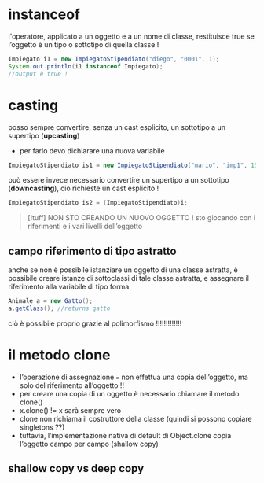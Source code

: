 # instanceof
l'operatore, applicato a un oggetto e a un nome di classe, restituisce true se l’oggetto è un tipo o sottotipo di quella classe !
```java
Impiegato i1 = new ImpiegatoStipendiato("diego", "0001", 1);
System.out.println(i1 instanceof Impiegato);
//output è true !
```

# casting 
posso sempre convertire, senza un cast esplicito, un sottotipo a un supertipo (**upcasting**)
- per farlo devo dichiarare una nuova variabile
```java
ImpiegatoStipendiato is1 = new ImpiegatoStipendiato("mario", "imp1", 1500);
```
può essere invece necessario convertire un supertipo a un sottotipo (**downcasting**), ciò richieste un cast esplicito !
```java
ImpiegatoStipendiato is2 = (ImpiegatoStipendiato)i;
```
>[!tuff] NON STO CREANDO UN NUOVO OGGETTO !
>sto giocando con i riferimenti e i vari livelli dell’oggetto


## campo riferimento di tipo astratto
anche se non è possibile istanziare un oggetto di una classe astratta, è possibile creare istanze di sottoclassi di tale classe astratta, e assegnare il riferimento alla variabile di tipo forma
```java
Animale a = new Gatto();
a.getClass(); //returns gatto
```
ciò è possibile proprio grazie al polimorfismo !!!!!!!!!!!!!


# il metodo clone
- l’operazione di assegnazione `=` non effettua una copia dell’oggetto, ma solo del riferimento all’oggetto !!
- per creare una copia di un oggetto è necessario chiamare il metodo clone()
- x.clone() != x sarà sempre vero 
- clone non richiama il costruttore della classe (quindi si possono copiare singletons ??)
- tuttavia, l’implementazione nativa di default di Object.clone copia l’oggetto campo per campo (shallow copy)
## shallow copy vs deep copy